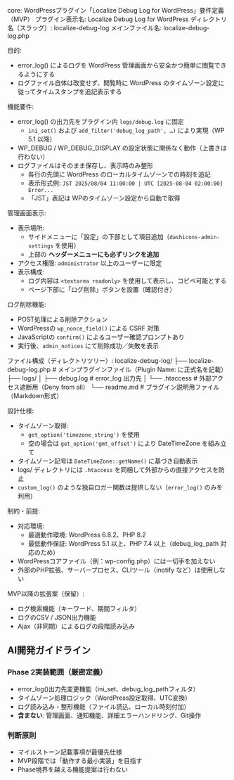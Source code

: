 core: WordPressプラグイン「Localize Debug Log for WordPress」要件定義（MVP）
プラグイン表示名: Localize Debug Log for WordPress
ディレクトリ名（スラッグ）: localize-debug-log
メインファイル名: localize-debug-log.php

目的:
  - error_log() によるログを WordPress 管理画面から安全かつ簡単に閲覧できるようにする
  - ログファイル自体は改変せず、閲覧時に WordPress のタイムゾーン設定に従ってタイムスタンプを追記表示する

機能要件:
  - error_log() の出力先をプラグイン内 `logs/debug.log` に固定
    - `ini_set()` および `add_filter('debug_log_path', …)` により実現（WP 5.1 以降）
  - WP_DEBUG / WP_DEBUG_DISPLAY の設定状態に関係なく動作（上書きは行わない）
  - ログファイルはそのまま保存し、表示時のみ整形
    - 各行の先頭に WordPress のローカルタイムゾーンでの時刻を追記
    - 表示形式例: `JST 2025/08/04 11:00:00 | UTC [2025-08-04 02:00:00] Error...`
    - 「JST」表記は WPのタイムゾーン設定から自動で取得

管理画面表示:
  - 表示場所:
    - サイドメニューに「設定」の下部として項目追加（`dashicons-admin-settings` を使用）
    - 上部の **ヘッダーメニューにも必ずリンクを追加**
  - アクセス権限: `administrator` 以上のユーザーに限定
  - 表示構成:
    - ログ内容は `<textarea readonly>` を使用して表示し、コピペ可能とする
    - ページ下部に「ログ削除」ボタンを設置（確認付き）

ログ削除機能:
  - POST処理による削除アクション
  - WordPressの `wp_nonce_field()` による CSRF 対策
  - JavaScriptの `confirm()` によるユーザー確認プロンプトあり
  - 実行後、`admin_notices` にて削除成功／失敗を表示

ファイル構成（ディレクトリツリー）:
  localize-debug-log/
  ├── localize-debug-log.php         # メインプラグインファイル（Plugin Name: に正式名を記載）
  ├── logs/
  │   ├── debug.log                  # error_log 出力先
  │   └── .htaccess                  # 外部アクセス遮断用（Deny from all）
  └── readme.md                      # プラグイン説明用ファイル（Markdown形式）

設計仕様:
  - タイムゾーン取得:
    - `get_option('timezone_string')` を使用
    - 空の場合は `get_option('gmt_offset')` により DateTimeZone を組み立て
  - タイムゾーン記号は `DateTimeZone::getName()` に基づき自動表示
  - logs/ ディレクトリには `.htaccess` を同梱して外部からの直接アクセスを防止
  - `custom_log()` のような独自ロガー関数は提供しない（`error_log()` のみを利用）

制約・前提:
  - 対応環境:
      - 最適動作環境: WordPress 6.8.2、PHP 8.2
      - 最低動作保証: WordPress 5.1 以上、PHP 7.4 以上（debug_log_path 対応のため）
  - WordPressコアファイル（例：wp-config.php）には一切手を加えない
  - 外部のPHP拡張、サーバープロセス、CLIツール（inotify など）は使用しない

MVP以降の拡張案（保留）:
  - ログ検索機能（キーワード、期間フィルタ）
  - ログのCSV / JSON出力機能
  - Ajax（非同期）によるログの段階読み込み

## AI開発ガイドライン

### Phase 2実装範囲（厳密定義）
- error_log()出力先変更機能（ini_set、debug_log_pathフィルタ）
- タイムゾーン処理ロジック（WordPress設定取得、UTC変換）
- ログ読み込み・整形機能（ファイル読込、ローカル時刻付加）
- **含まない**: 管理画面、通知機能、詳細エラーハンドリング、Git操作

### 判断原則
- マイルストーン記載事項が最優先仕様
- MVP段階では「動作する最小実装」を目指す
- Phase境界を越える機能提案は行わない
